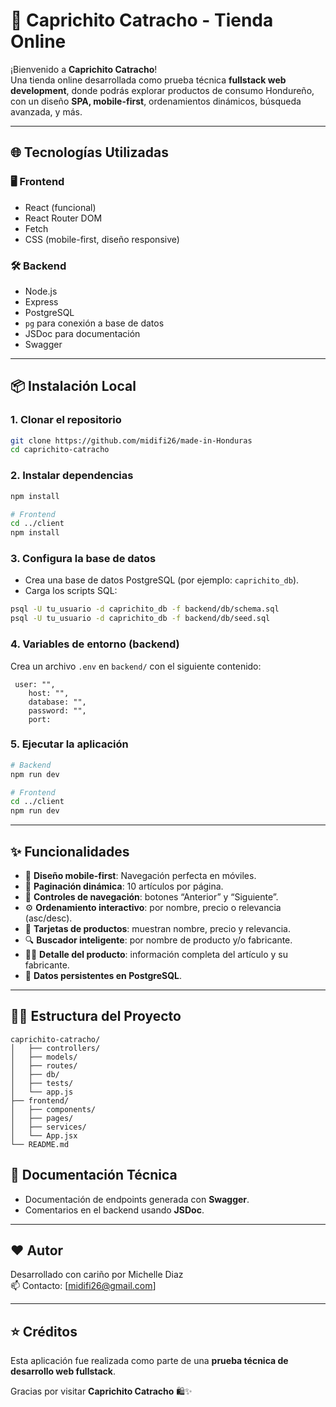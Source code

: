 # 💄 Caprichito Catracho - Tienda Online

¡Bienvenido a **Caprichito Catracho**!  
Una tienda online desarrollada como prueba técnica **fullstack web development**, donde podrás explorar productos de consumo Hondureño, con un diseño **SPA, mobile-first**, ordenamientos dinámicos, búsqueda avanzada, y más.

---

## 🌐 Tecnologías Utilizadas

### 🖥️ Frontend
- React (funcional)
- React Router DOM
- Fetch
- CSS (mobile-first, diseño responsive)

### 🛠️ Backend
- Node.js
- Express
- PostgreSQL
- `pg` para conexión a base de datos
- JSDoc para documentación
- Swagger

---

## 📦 Instalación Local

### 1. Clonar el repositorio

```bash
git clone https://github.com/midifi26/made-in-Honduras
cd caprichito-catracho
```

### 2. Instalar dependencias

```bash
npm install

# Frontend
cd ../client
npm install
```

### 3. Configura la base de datos

- Crea una base de datos PostgreSQL (por ejemplo: `caprichito_db`).
- Carga los scripts SQL:

```bash
psql -U tu_usuario -d caprichito_db -f backend/db/schema.sql
psql -U tu_usuario -d caprichito_db -f backend/db/seed.sql
```

### 4. Variables de entorno (backend)

Crea un archivo `.env` en `backend/` con el siguiente contenido:

```env
 user: "", 
    host: "", 
    database: "", 
    password: "",
    port: 
```

### 5. Ejecutar la aplicación

```bash
# Backend
npm run dev

# Frontend
cd ../client
npm run dev
```
---

## ✨ Funcionalidades

- 📱 **Diseño mobile-first**: Navegación perfecta en móviles.
- 🔄 **Paginación dinámica**: 10 artículos por página.
- 🧭 **Controles de navegación**: botones “Anterior” y “Siguiente”.
- ⚙️ **Ordenamiento interactivo**: por nombre, precio o relevancia (asc/desc).
- 🧾 **Tarjetas de productos**: muestran nombre, precio y relevancia.
- 🔍 **Buscador inteligente**: por nombre de producto y/o fabricante.
- 🧑‍🏭 **Detalle del producto**: información completa del artículo y su fabricante.
- 💾 **Datos persistentes en PostgreSQL**.

---

## 🧑‍💻 Estructura del Proyecto

```
caprichito-catracho/
│   ├── controllers/
│   ├── models/
│   ├── routes/
│   ├── db/
│   ├── tests/
│   └── app.js
├── frontend/
│   ├── components/
│   ├── pages/
│   ├── services/
│   └── App.jsx
└── README.md
```


## 📄 Documentación Técnica

- Documentación de endpoints generada con **Swagger**.
- Comentarios en el backend usando **JSDoc**.
---

## ❤️ Autor

Desarrollado con cariño por Michelle Diaz  
📫 Contacto: [midifi26@gmail.com]

---

## ⭐ Créditos

Esta aplicación fue realizada como parte de una **prueba técnica de desarrollo web fullstack**.  

Gracias por visitar **Caprichito Catracho** 🛍️✨

